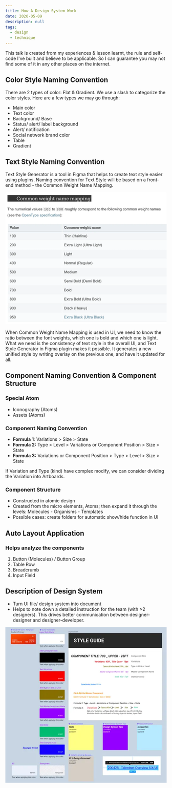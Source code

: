 ```yaml
---
title: How A Design System Work
date: 2020-05-09
description: null
tags:
  - design
  - technique
---
```


This talk is created from my experiences & lesson learnt, the rule and self-code I've built and believe to be applicable. So I can guarantee you may not find some of it in any other places on the internet.

## Color Style Naming Convention
There are 2 types of color: Flat & Gradient. We use a slash to categorize the color styles. Here are a few types we may go through:
* Main color
* Text color
* Background/ Base
* Status/ alert/ label background
* Alert/ notification
* Social network brand color
* Table
* Gradient

## Text Style Naming Convention
Text Style Generator is a tool in Figma that helps to create text style easier using plugins. Naming convention for Text Style will be based on a front-end method - the Common Weight Name Mapping.

![](assets/how-a-design-system-work_eb3f1f53df6e5919ae30528c764a27ee_md5.webp)

When Common Weight Name Mapping is used in UI, we need to know the ratio between the font weights, which one is bold and which one is light. What we need is the consistency of text style in the overall UI, and Text Style Generator in Figma plugin makes it possible. It generates a new unified style by writing overlay on the previous one, and have it updated for all.

## Component Naming Convention & Component Structure

### Special Atom
* Iconography (Atoms)
* Assets (Atoms)

### Component Naming Convention
* **Formula 1**: Variations > Size > State
* **Formula 2:** Type > Level > Variations or Component Position > Size > State
* **Formula 3:** Variations or Component Position > Type > Level > Size > State

If Variation and Type (kind) have complex modify, we can consider dividing the Variation into Artboards.

### Component Structure
* Constructed in atomic design
* Created from the micro elements, Atoms; then expand it through the levels: Molecules - Organisms - Templates
* Possible cases: create folders for automatic show/hide function in UI

## Auto Layout Application

### Helps analyze the components
1. Button (Molecules) / Button Group
2. Table Row
3. Breadcrumb
4. Input Field

## Description of Design System
* Turn UI file/ design system into document
* Helps to note down a detailed instruction for the team (with >2 designers). This drives better communication between designer-designer and designer-developer.

![](assets/how-a-design-system-work_462d264e13a03129c48869ecadc606ed_md5.webp)

